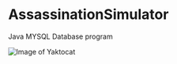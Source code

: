 # AssassinationSimulator
Java MYSQL Database program

![Image of Yaktocat](https://octodex.github.com/images/yaktocat.png)
